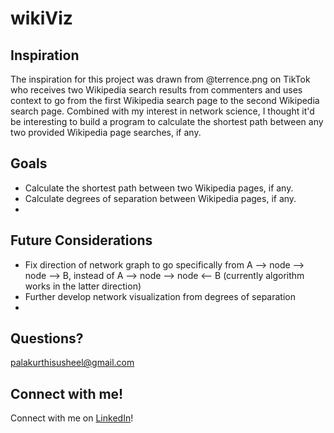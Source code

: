 # wikiViz

##  Inspiration 
The inspiration for this project was drawn from @terrence.png on TikTok who receives two Wikipedia search results from commenters and uses context to go from the first Wikipedia search page to the second Wikipedia search page. Combined with my interest in network science, I thought it'd be interesting to build a program to calculate the shortest path between any two provided Wikipedia page searches, if any. 

##  Goals
- Calculate the shortest path between two Wikipedia pages, if any. 
- Calculate degrees of separation between Wikipedia pages, if any. 
- 

##  Future Considerations
- Fix direction of network graph to go specifically from A --> node --> node --> B, instead of A --> node --> node <-- B (currently algorithm works in the latter direction)
- Further develop network visualization from degrees of separation
- 

##  Questions?
[palakurthisusheel@gmail.com](palakurthisusheel@gmail.com)

##  Connect with me!
Connect with me on [LinkedIn](https://www.linkedin.com/in/psusheel/)!
